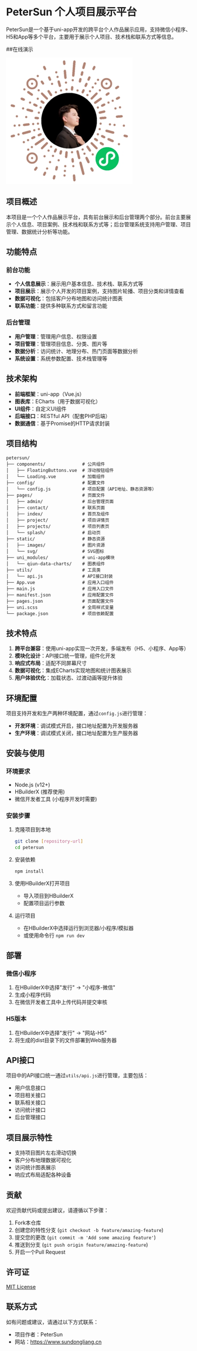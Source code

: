# PeterSun 个人项目展示平台

PeterSun是一个基于uni-app开发的跨平台个人作品展示应用，支持微信小程序、H5和App等多个平台，主要用于展示个人项目、技术栈和联系方式等信息。

##在线演示

![小程序演示](https://github.com/newpetersun/mp-weixin/blob/master/static/xcx.jpg)

## 项目概述

本项目是一个个人作品展示平台，具有前台展示和后台管理两个部分。前台主要展示个人信息、项目案例、技术栈和联系方式等；后台管理系统支持用户管理、项目管理、数据统计分析等功能。

## 功能特点

### 前台功能

- **个人信息展示**：展示用户基本信息、技术栈、联系方式等
- **项目展示**：展示个人开发的项目案例，支持图片轮播、项目分类和详情查看
- **数据可视化**：包括客户分布地图和访问统计图表
- **联系功能**：提供多种联系方式和留言功能

### 后台管理

- **用户管理**：管理用户信息、权限设置
- **项目管理**：管理项目信息、分类、图片等
- **数据分析**：访问统计、地理分布、热门页面等数据分析
- **系统设置**：系统参数配置、技术栈管理等

## 技术架构

- **前端框架**：uni-app（Vue.js）
- **图表库**：ECharts（用于数据可视化）
- **UI组件**：自定义UI组件
- **后端接口**：RESTful API（配套PHP后端）
- **数据通信**：基于Promise的HTTP请求封装

## 项目结构

```
petersun/
├── components/              # 公共组件
│   ├── FloatingButtons.vue  # 浮动按钮组件
│   └── Loading.vue          # 加载组件
├── config/                  # 配置文件
│   └── config.js            # 项目配置（API地址、静态资源等）
├── pages/                   # 页面文件
│   ├── admin/               # 后台管理页面
│   ├── contact/             # 联系页面
│   ├── index/               # 首页及组件
│   ├── project/             # 项目详情页
│   ├── projects/            # 项目列表页
│   └── splash/              # 启动页
├── static/                  # 静态资源
│   ├── images/              # 图片资源
│   └── svg/                 # SVG图标
├── uni_modules/             # uni-app模块
│   └── qiun-data-charts/    # 图表组件
├── utils/                   # 工具类
│   └── api.js               # API接口封装
├── App.vue                  # 应用入口组件
├── main.js                  # 应用入口文件
├── manifest.json            # 应用配置文件
├── pages.json               # 页面配置文件
├── uni.scss                 # 全局样式变量
└── package.json             # 项目依赖配置
```

## 技术特点

1. **跨平台兼容**：使用uni-app实现一次开发，多端发布（H5、小程序、App等）
2. **模块化设计**：API接口统一管理，组件化开发
3. **响应式布局**：适配不同屏幕尺寸
4. **数据可视化**：集成ECharts实现地图和统计图表展示
5. **用户体验优化**：加载状态、过渡动画等提升体验

## 环境配置

项目支持开发和生产两种环境配置，通过`config.js`进行管理：

- **开发环境**：调试模式开启，接口地址配置为开发服务器
- **生产环境**：调试模式关闭，接口地址配置为生产服务器

## 安装与使用

### 环境要求

- Node.js (v12+)
- HBuilderX (推荐使用)
- 微信开发者工具 (小程序开发时需要)

### 安装步骤

1. 克隆项目到本地
   ```bash
   git clone [repository-url]
   cd petersun
   ```

2. 安装依赖
   ```bash
   npm install
   ```

3. 使用HBuilderX打开项目
   - 导入项目到HBuilderX
   - 配置项目运行参数

4. 运行项目
   - 在HBuilderX中选择运行到浏览器/小程序/模拟器
   - 或使用命令行 `npm run dev`

## 部署

### 微信小程序

1. 在HBuilderX中选择"发行" -> "小程序-微信"
2. 生成小程序代码
3. 在微信开发者工具中上传代码并提交审核

### H5版本

1. 在HBuilderX中选择"发行" -> "网站-H5"
2. 将生成的dist目录下的文件部署到Web服务器

## API接口

项目中的API接口统一通过`utils/api.js`进行管理，主要包括：

- 用户信息接口
- 项目相关接口
- 联系相关接口
- 访问统计接口
- 后台管理接口

## 项目展示特性

- 支持项目图片左右滑动切换
- 客户分布地理数据可视化
- 访问统计图表展示
- 响应式布局适配各种设备

## 贡献

欢迎贡献代码或提出建议，请遵循以下步骤：

1. Fork本仓库
2. 创建您的特性分支 (`git checkout -b feature/amazing-feature`)
3. 提交您的更改 (`git commit -m 'Add some amazing feature'`)
4. 推送到分支 (`git push origin feature/amazing-feature`)
5. 开启一个Pull Request

## 许可证

[MIT License](LICENSE)

## 联系方式

如有问题或建议，请通过以下方式联系：

- 项目作者：PeterSun
- 网站：https://www.sundongliang.cn
